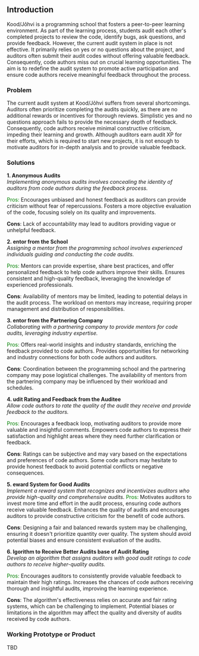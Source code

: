 ## Introduction
Kood/Jõhvi is a programming school that fosters a peer-to-peer learning environment. As part of the learning process, students audit each other's completed projects to review the code, identify bugs, ask questions, and provide feedback. However, the current audit system in place is not effective. It primarily relies on yes or no questions about the project, and auditors often submit their audit codes without offering valuable feedback. Consequently, code authors miss out on crucial learning opportunities. The aim is to redefine the audit system to promote active participation and ensure code authors receive meaningful feedback throughout the process. 

### Problem
The current audit system at Kood/Jõhvi suffers from several shortcomings. Auditors often prioritize completing the audits quickly, as there are no additional rewards or incentives for thorough reviews. Simplistic yes and no questions approach fails to provide the necessary depth of feedback. Consequently, code authors receive minimal constructive criticism, impeding their learning and growth. Although auditors earn audit XP for their efforts, which is required to start new projects, it is not enough to motivate auditors for in-depth analysis and to provide valuable feedback.

### Solutions

**1. Anonymous Audits**<br>
_Implementing anonymous audits involves concealing the identity of auditors from code authors during the feedback process._

<span style="color:green">Pros:</span> Encourages unbiased and honest feedback as auditors can provide criticism without fear of repercussions. Fosters a more objective evaluation of the code, focusing solely on its quality and improvements. 

**Cons**: Lack of accountability may lead to auditors providing vague or unhelpful feedback. 

**2. entor from the School**<br>
_Assigning a mentor from the programming school involves experienced individuals guiding and conducting the code audits._

<span style="color:green">Pros:</span> Mentors can provide expertise, share best practices, and offer personalized feedback to help code authors improve their skills. Ensures consistent and high-quality feedback, leveraging the knowledge of experienced professionals. 

**Cons**: Availability of mentors may be limited, leading to potential delays in the audit process. The workload on mentors may increase, requiring proper management and distribution of responsibilities.

**3. entor from the Partnering Company**<br>
_Collaborating with a partnering company to provide mentors for code audits, leveraging industry expertise._

<span style="color:green">Pros:</span> Offers real-world insights and industry standards, enriching the feedback provided to code authors. Provides opportunities for networking and industry connections for both code authors and auditors. 

**Cons**: Coordination between the programming school and the partnering company may pose logistical challenges. The availability of mentors from the partnering company may be influenced by their workload and schedules.

**4. udit Rating and Feedback from the Auditee**<br>
_Allow code authors to rate the quality of the audit they receive and provide feedback to the auditors._

<span style="color:green">Pros:</span> Encourages a feedback loop, motivating auditors to provide more valuable and insightful comments. Empowers code authors to express their satisfaction and highlight areas where they need further clarification or feedback. 

**Cons**: Ratings can be subjective and may vary based on the expectations and preferences of code authors. Some code authors may hesitate to provide honest feedback to avoid potential conflicts or negative consequences.

**5. eward System for Good Audits**<br>
_Implement a reward system that recognizes and incentivizes auditors who provide high-quality and comprehensive audits._
<span style="color:green">Pros:</span> Motivates auditors to invest more time and effort in the audit process, ensuring code authors receive valuable feedback. Enhances the quality of audits and encourages auditors to provide constructive criticism for the benefit of code authors. 

**Cons**: Designing a fair and balanced rewards system may be challenging, ensuring it doesn't prioritize quantity over quality. The system should avoid potential biases and ensure consistent evaluation of the audits.

**6. lgorithm to Receive Better Audits base of Audit Rating**<br>
_Develop an algorithm that assigns auditors with good audit ratings to code authors to receive higher-quality audits._

<span style="color:green">Pros:</span> Encourages auditors to consistently provide valuable feedback to maintain their high ratings. Increases the chances of code authors receiving thorough and insightful audits, improving the learning experience. 

**Cons**: The algorithm's effectiveness relies on accurate and fair rating systems, which can be challenging to implement. Potential biases or limitations in the algorithm may affect the quality and diversity of audits received by code authors.

### Working Prototype or Product

TBD
